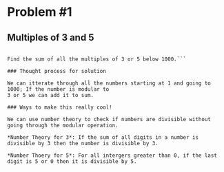 # Problem #1

## Multiples of 3 and 5

```If we list all the natural numbers below 10 that are multiples of 3 or 5, we get 3, 5, 6 and 9. The sum of these multiples is 23.

Find the sum of all the multiples of 3 or 5 below 1000.```

### Thought process for solution

We can itterate through all the numbers starting at 1 and going to 1000; If the number is modular to
3 or 5 we can add it to sum.

### Ways to make this really cool!

We can use number theory to check if numbers are divisible without going through the modular operation.

*Number Theory for 3*: If the sum of all digits in a number is divisible by 3 then the number is divisible by 3.

*Number Thoery for 5*: For all intergers greater than 0, if the last digit is 5 or 0 then it is divisible by 5.
